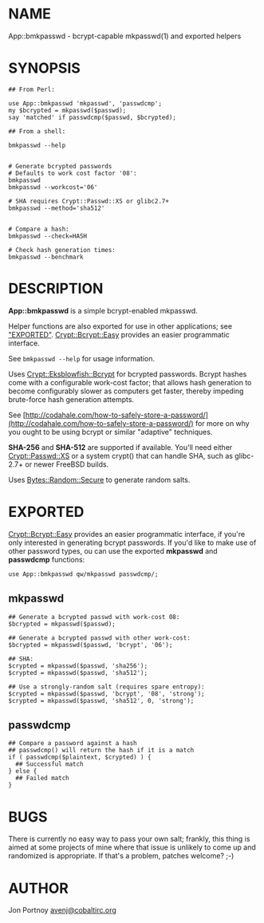 # NAME

App::bmkpasswd - bcrypt-capable mkpasswd(1) and exported helpers

# SYNOPSIS

    ## From Perl:

    use App::bmkpasswd 'mkpasswd', 'passwdcmp';
    my $bcrypted = mkpasswd($passwd);
    say 'matched' if passwdcmp($passwd, $bcrypted);

    ## From a shell:

    bmkpasswd --help
    

    # Generate bcrypted passwords
    # Defaults to work cost factor '08':
    bmkpasswd
    bmkpasswd --workcost='06'

    # SHA requires Crypt::Passwd::XS or glibc2.7+
    bmkpasswd --method='sha512'
    

    # Compare a hash:
    bmkpasswd --check=HASH

    # Check hash generation times:
    bmkpasswd --benchmark

# DESCRIPTION

__App::bmkpasswd__ is a simple bcrypt-enabled mkpasswd. 

Helper functions 
are also exported for use in other applications; see ["EXPORTED"](#EXPORTED).
[Crypt::Bcrypt::Easy](http://search.cpan.org/perldoc?Crypt::Bcrypt::Easy) provides an easier programmatic interface.

See `bmkpasswd --help` for usage information.

Uses [Crypt::Eksblowfish::Bcrypt](http://search.cpan.org/perldoc?Crypt::Eksblowfish::Bcrypt) for bcrypted passwords. Bcrypt hashes 
come with a configurable work-cost factor; that allows hash generation 
to become configurably slower as computers get faster, thereby 
impeding brute-force hash generation attempts.

See [http://codahale.com/how-to-safely-store-a-password/](http://codahale.com/how-to-safely-store-a-password/) for more 
on why you ought to be using bcrypt or similar "adaptive" techniques.

__SHA-256__ and __SHA-512__ are supported if available. You'll need 
either [Crypt::Passwd::XS](http://search.cpan.org/perldoc?Crypt::Passwd::XS) or a system crypt() that can handle SHA, 
such as glibc-2.7+ or newer FreeBSD builds.

Uses [Bytes::Random::Secure](http://search.cpan.org/perldoc?Bytes::Random::Secure) to generate random salts.

# EXPORTED

[Crypt::Bcrypt::Easy](http://search.cpan.org/perldoc?Crypt::Bcrypt::Easy) provides an easier programmatic interface, if you're
only interested in generating bcrypt passwords.  If you'd like to make use of
other password types, ou can use the exported __mkpasswd__ and __passwdcmp__
functions:

    use App::bmkpasswd qw/mkpasswd passwdcmp/;

## mkpasswd

    ## Generate a bcrypted passwd with work-cost 08:
    $bcrypted = mkpasswd($passwd);

    ## Generate a bcrypted passwd with other work-cost:
    $bcrypted = mkpasswd($passwd, 'bcrypt', '06');

    ## SHA:
    $crypted = mkpasswd($passwd, 'sha256');
    $crypted = mkpasswd($passwd, 'sha512');

    ## Use a strongly-random salt (requires spare entropy):
    $crypted = mkpasswd($passwd, 'bcrypt', '08', 'strong');
    $crypted = mkpasswd($passwd, 'sha512', 0, 'strong');

## passwdcmp

    ## Compare a password against a hash
    ## passwdcmp() will return the hash if it is a match
    if ( passwdcmp($plaintext, $crypted) ) {
      ## Successful match
    } else {
      ## Failed match
    }

# BUGS

There is currently no easy way to pass your own salt; frankly, 
this thing is aimed at some projects of mine where that issue is 
unlikely to come up and randomized is appropriate. If that's a problem, 
patches welcome? ;-)

# AUTHOR

Jon Portnoy <avenj@cobaltirc.org>
